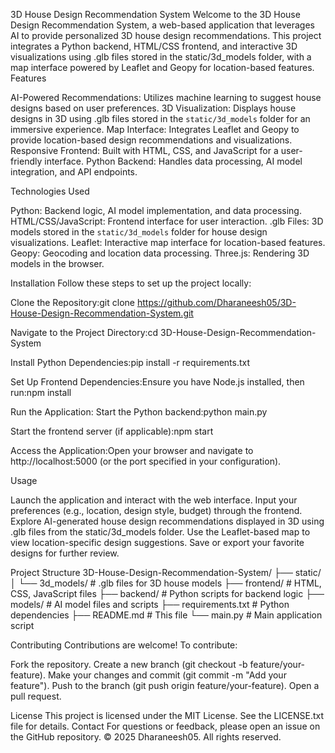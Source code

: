3D House Design Recommendation System
Welcome to the 3D House Design Recommendation System, a web-based application that leverages AI to provide personalized 3D house design recommendations. This project integrates a Python backend, HTML/CSS frontend, and interactive 3D visualizations using .glb files stored in the static/3d_models folder, with a map interface powered by Leaflet and Geopy for location-based features.
Features

  AI-Powered Recommendations: Utilizes machine learning to suggest house designs based on user preferences.
  3D Visualization: Displays house designs in 3D using .glb files stored in the `static/3d_models` folder for an immersive experience.
  Map Interface: Integrates Leaflet and Geopy to provide location-based design recommendations and visualizations.
  Responsive Frontend: Built with HTML, CSS, and JavaScript for a user-friendly interface.
  Python Backend: Handles data processing, AI model integration, and API endpoints.


Technologies Used

  Python: Backend logic, AI model implementation, and data processing.
  HTML/CSS/JavaScript: Frontend interface for user interaction.
  .glb Files: 3D models stored in the `static/3d_models` folder for house design visualizations.
  Leaflet: Interactive map interface for location-based features.
  Geopy: Geocoding and location data processing.
  Three.js: Rendering 3D models in the browser.


Installation
Follow these steps to set up the project locally:

Clone the Repository:git clone https://github.com/Dharaneesh05/3D-House-Design-Recommendation-System.git


Navigate to the Project Directory:cd 3D-House-Design-Recommendation-System


Install Python Dependencies:pip install -r requirements.txt


Set Up Frontend Dependencies:Ensure you have Node.js installed, then run:npm install


Run the Application:
Start the Python backend:python main.py


Start the frontend server (if applicable):npm start




Access the Application:Open your browser and navigate to http://localhost:5000 (or the port specified in your configuration).

Usage

Launch the application and interact with the web interface.
Input your preferences (e.g., location, design style, budget) through the frontend.
Explore AI-generated house design recommendations displayed in 3D using .glb files from the static/3d_models folder.
Use the Leaflet-based map to view location-specific design suggestions.
Save or export your favorite designs for further review.

Project Structure
3D-House-Design-Recommendation-System/
├── static/
│   └── 3d_models/          # .glb files for 3D house models
├── frontend/               # HTML, CSS, JavaScript files
├── backend/                # Python scripts for backend logic
├── models/                 # AI model files and scripts
├── requirements.txt        # Python dependencies
├── README.md               # This file
└── main.py                 # Main application script

Contributing
Contributions are welcome! To contribute:

Fork the repository.
Create a new branch (git checkout -b feature/your-feature).
Make your changes and commit (git commit -m "Add your feature").
Push to the branch (git push origin feature/your-feature).
Open a pull request.

License
This project is licensed under the MIT License. See the LICENSE.txt file for details.
Contact
For questions or feedback, please open an issue on the GitHub repository.
© 2025 Dharaneesh05. All rights reserved.

